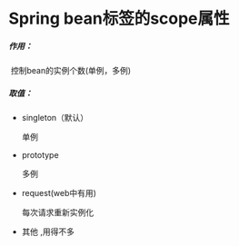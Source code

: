 # Spring bean标签的scope属性	

##### 作用：

​	控制bean的实例个数(单例，多例)

##### 取值：

- singleton（默认）

  单例

- prototype

  多例

- request(web中有用)

  每次请求重新实例化

- 其他 ,用得不多

